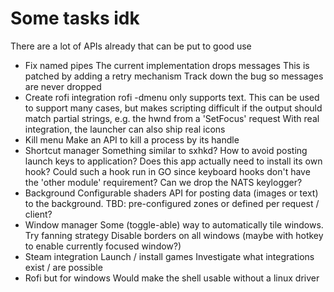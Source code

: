 # Some tasks idk

There are a lot of APIs already that can be put to good use

* Fix named pipes 
  The current implementation drops messages
  This is patched by adding a retry mechanism
  Track down the bug so messages are never dropped
* Create rofi integration
  rofi -dmenu only supports text. This can be used to support many cases,
  but makes scripting difficult if the output should match partial strings, e.g. the hwnd from a 'SetFocus' request
  With real integration, the launcher can also ship real icons
* Kill menu
  Make an API to kill a process by its handle
* Shortcut manager
  Something similar to sxhkd?
  How to avoid posting launch keys to application?
  Does this app actually need to install its own hook?
  Could such a hook run in GO since keyboard hooks don't have the 'other module' requirement?
  Can we drop the NATS keylogger?
* Background 
  Configurable shaders 
  API for posting data (images or text) to the background. 
  TBD: pre-configured zones or defined per request / client?
* Window manager 
  Some (toggle-able) way to automatically tile windows. Try fanning strategy
  Disable borders on all windows (maybe with hotkey to enable currently focused window?)
* Steam integration 
  Launch / install games
  Investigate what integrations exist / are possible
* Rofi but for windows
  Would make the shell usable without a linux driver
